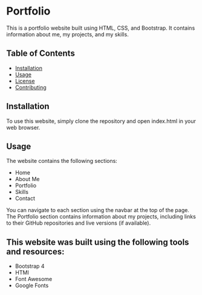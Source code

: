 # Portfolio 

This is a portfolio website built using HTML, CSS, and Bootstrap. It contains information about me, my projects, and my skills.

## Table of Contents 
* [Installation](#installation) 
* [Usage](#usage) 
* [License](#license)
* [Contributing](#contributing)

## Installation
To use this website, simply clone the repository and open index.html in your web browser.




## Usage

The website contains the following sections:

* Home
* About Me
* Portfolio
* Skills
* Contact

You can navigate to each section using the navbar at the top of the page. The Portfolio section contains information about my projects, including links to their GitHub repositories and live versions (if available).

## This website was built using the following tools and resources:

* Bootstrap 4
* HTMl
* Font Awesome
* Google Fonts
